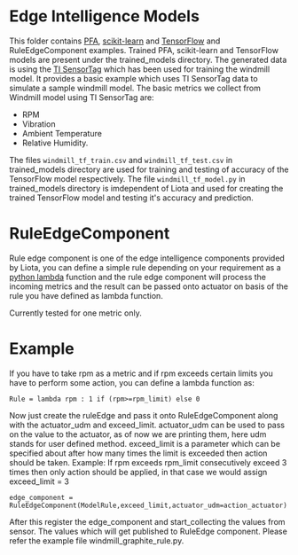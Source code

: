 # Edge Intelligence Models

This folder contains [PFA](http://dmg.org/pfa/docs/motivation/), [scikit-learn](http://scikit-learn.org/) and [TensorFlow](https://www.tensorflow.org/) and RuleEdgeComponent examples.
Trained PFA, scikit-learn and TensorFlow models are present under the trained_models directory.
The generated data is using the [TI SensorTag](http://www.ti.com/ww/en/wireless_connectivity/sensortag/) which has been used for training the windmill model.
It provides a basic example which uses TI SensorTag data to simulate a sample windmill model. The basic metrics we collect from Windmill model using TI SensorTag are: 
  - RPM 
  - Vibration
  - Ambient Temperature 
  - Relative Humidity.

The files ```windmill_tf_train.csv``` and ```windmill_tf_test.csv``` in trained_models directory are used for training and testing of accuracy of the TensorFlow model respectively. 
The file ```windmill_tf_model.py``` in trained_models directory is imdependent of Liota and used for creating the trained TensorFlow model and testing it's accuracy and prediction. 

# RuleEdgeComponent

Rule edge component is one of the edge intelligence components provided by Liota, you can define a simple rule depending on your requirement as a [python lambda](https://www.python-course.eu/lambda.php) function and the rule edge component will process the incoming metrics and the result can be passed onto actuator on basis of the rule you have defined as lambda function.

Currently tested for one metric only.

# Example
If you have to take rpm as a metric and if rpm exceeds certain limits you have to perform some action, you can define a lambda function as:
```
Rule = lambda rpm : 1 if (rpm>=rpm_limit) else 0
```
Now just create the ruleEdge and pass it onto RuleEdgeComponent along with the actuator_udm and exceed_limit.
actuator_udm can be used to pass on the value to the actuator, as of now we are printing them, here udm stands for user defined method.
exceed_limit is a parameter which can be specified about after how many times the limit is exceeded then action should be taken.
Example: If rpm exceeds rpm_limit consecutively exceed 3 times then only action should be applied, in that case we would assign exceed_limit = 3
```
edge_component = RuleEdgeComponent(ModelRule,exceed_limit,actuator_udm=action_actuator)
```
After this register the edge_component and start_collecting the values from sensor.
The values which will get published to RuleEdge component. Please refer the example file windmill_graphite_rule.py.
